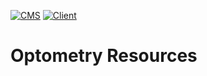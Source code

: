[![CMS](https://github.com/shivan-s/optom-resources/actions/workflows/cms.yml/badge.svg)](https://github.com/shivan-s/optom-resources/actions/workflows/cms.yml)
[![Client](https://github.com/shivan-s/optom-resources/actions/workflows/client.yml/badge.svg)](https://github.com/shivan-s/optom-resources/actions/workflows/client.yml)

# Optometry Resources
